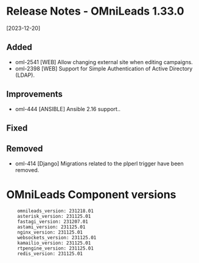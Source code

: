 # Release Notes - OMniLeads 1.33.0
[2023-12-20]

## Added

* oml-2541 [WEB] Allow changing external site when editing campaigns.
* oml-2398 [WEB] Support for Simple Authentication of Active Directory (LDAP).

## Improvements

* oml-444 [ANSIBLE] Ansible 2.16 support..

## Fixed


## Removed

* oml-414 [Django] Migrations related to the plperl trigger have been removed. 

# OMniLeads Component versions

```
    omnileads_version: 231218.01
    asterisk_version: 231125.01
    fastagi_version: 231207.01
    astami_version: 231125.01
    nginx_version: 231125.01
    websockets_version: 231125.01
    kamailio_version: 231125.01
    rtpengine_version: 231125.01
    redis_version: 231125.01
```
